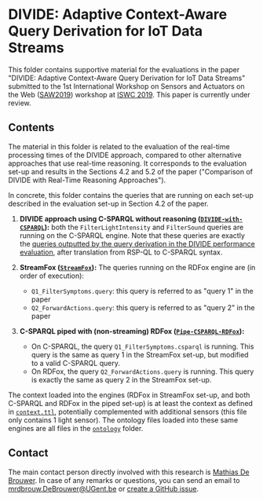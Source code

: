 # DIVIDE: Adaptive Context-Aware Query Derivation for IoT Data Streams

This folder contains supportive material for the evaluations in the paper "DIVIDE: Adaptive Context-Aware Query Derivation for IoT Data Streams" submitted to the 1st International Workshop on Sensors and Actuators on the Web ([SAW2019](http://saw.gitlab.emse.fr/2019/)) workshop at [ISWC 2019](https://iswc2019.semanticweb.org/). This paper is currently under review.

## Contents

The material in this folder is related to the evaluation of the real-time processing times of the DIVIDE approach, compared to other alternative approaches that use real-time reasoning. It corresponds to the evaluation set-up and results in the Sections 4.2 and 5.2 of the paper ("Comparison of DIVIDE with Real-Time Reasoning Approaches").

In concrete, this folder contains the queries that are running on each set-up described in the evaluation set-up in Section 4.2 of the paper.

1. **DIVIDE approach using C-SPARQL without reasoning ([`DIVIDE-with-CSPARQL`](DIVIDE-with-CSPARQL)):** both the `FilterLightIntensity` and `FilterSound` queries are running on the C-SPARQL engine. Note that these queries are exactly the [queries outputted by the query derivation in the DIVIDE performance evaluation](../divide-performance/outputs/substituted-queries.n3), after translation from RSP-QL to C-SPARQL syntax.

2. **StreamFox ([`StreamFox`](StreamFox)):** The queries running on the RDFox engine are (in order of execution):
    * `Q1_FilterSymptoms.query`: this query is referred to as "query 1" in the paper
    * `Q2_ForwardActions.query`: this query is referred to as "query 2" in the paper

3. **C-SPARQL piped with (non-streaming) RDFox ([`Pipe-CSPARQL-RDFox`](Pipe-CSPARQL-RDFox)):**
    * On C-SPARQL, the query `Q1_FilterSymptoms.csparql` is running. This query is the same as query 1 in the StreamFox set-up, but modified to a valid C-SPARQL query.
    * On RDFox, the query `Q2_ForwardActions.query` is running. This query is exactly the same as query 2 in the StreamFox set-up.

The context loaded into the engines (RDFox in StreamFox set-up, and both C-SPARQL and RDFox in the piped set-up) is at least the context as defined in [`context.ttl`](context.ttl), potentially complemented with additional sensors (this file only contains 1 light sensor). The ontology files loaded into these same engines are all files in the [`ontology`](../../ontology) folder.

## Contact
 
The main contact person directly involved with this research is [Mathias De Brouwer](https://www.linkedin.com/in/mathiasdebrouwer/). In case of any remarks or questions, you can send an email to [mrdbrouw.DeBrouwer@UGent.be](mailto:mrdbrouw.DeBrouwer@UGent.be) or [create a GitHub issue](../../../../../../issues/new).